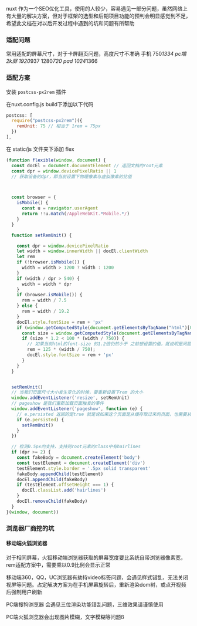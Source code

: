 nuxt 作为一个SEO优化工具，使用的人较少，容易遇见一部分问题，虽然网络上有大量的解决方案，但对于框架的选型和后期项目功能的预判会明显感觉到不足，希望此文档在对以后开发过程中遇到的坑和问题有所帮助

### 适配问题

常用适配的屏幕尺寸，对于卡屏翻页问题，高度尺寸不准确 
手机 750*1334
pc端 2k屏 1920*937 1280*720 
pad 1024*1366

### 适配方案

安装 `postcss-px2rem` 插件 

在nuxt.config.js build下添加以下代码
```javaScript
postcss: [
  require("postcss-px2rem")({
    remUnit: 75 // 相当于 1rem = 75px
  })
],
```

在 static/js 文件夹下添加 flex
``` JavaScript
(function flexible(window, document) {
  const docEl = document.documentElement // 返回文档的root元素
  const dpr = window.devicePixelRatio || 1
  // 获取设备的dpr，即当前设置下物理像素与虚拟像素的比值



  const browser = {
    isMobile() {
      const u = navigator.userAgent
      return !!u.match(/AppleWebKit.*Mobile.*/)
    }
  }

  function setRemUnit() {

    const dpr = window.devicePixelRatio
    let width = window.innerWidth || docEl.clientWidth
    let rem
    if (!browser.isMobile()) {
      width = width > 1200 ? width : 1200
    }
    if (width / dpr > 540) {
      width = width * dpr
    }
    if (browser.isMobile()) {
      rem = width / 7.5
    } else {
      rem = width / 19.2
    }
    docEl.style.fontSize = rem + 'px'
    if (window.getComputedStyle(document.getElementsByTagName("html")[0]).fontSize) {  // 这段代码是针对微信显示异常问题
      const size = window.getComputedStyle(document.getElementsByTagName("html")[0]).fontSize.split('p')[0]
      if (size * 1.2 < 100 * (width / 750)) {
        // 如果当前html的font-size 的1.2倍仍然小于 之前想设置的值，就说明是问题机型，给之前想附的值乘1.25倍，这样他会被系统再次除1.25得到的才是我们想附的值
        rem = 125 * (width / 750);
        docEl.style.fontSize = rem + 'px'
      }
    }
  }


  setRemUnit()
  // 当我们页面尺寸大小发生变化的时候，要重新设置下rem 的大小
  window.addEventListener('resize', setRemUnit)
  // pageshow 是我们重新加载页面触发的事件
  window.addEventListener('pageshow', function (e) {
    // e.persisted 返回的是true 就是说如果这个页面是从缓存取过来的页面，也需要从新计算一下rem 的大小
    if (e.persisted) {
      setRemUnit()
    }
  })

  // 检测0.5px的支持，支持则root元素的class中有hairlines
  if (dpr >= 2) {
    const fakeBody = document.createElement('body')
    const testElement = document.createElement('div')
    testElement.style.border = '.5px solid transparent'
    fakeBody.appendChild(testElement)
    docEl.appendChild(fakeBody)
    if (testElement.offsetHeight === 1) {
      docEl.classList.add('hairlines')
    }
    docEl.removeChild(fakeBody)
  }
}(window, document))
```

### 浏览器厂商挖的坑

#### 移动端火狐浏览器 

对于相同屏幕，火狐移动端浏览器获取的屏幕宽度要比系统自带浏览器像素宽， rem适配方案中，需要乘以0.9比例会显示正常

移动端360，QQ，UC浏览器有劫持video标签问题，会遇见样式错乱，无法关闭视屏等问题。占定解决方案为在手机屏幕旋转后，重新渲染dom树，或点开视频后强制用户刷新

PC端搜狗浏览器  会遇见三位渲染功能错乱问题，三维效果请谨慎使用

PC端火狐浏览器会出现图片模糊，文字模糊等问题ß
